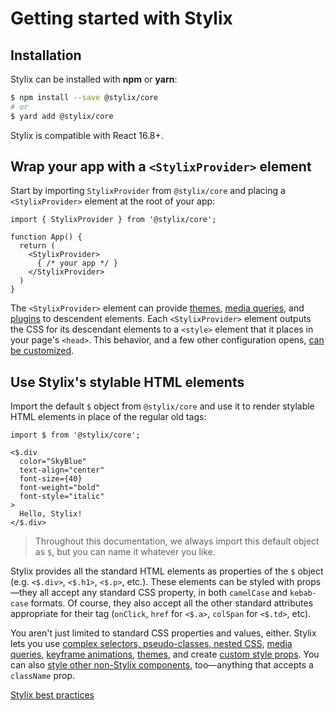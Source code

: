 # Getting started with Stylix

## Installation

Stylix can be installed with **npm** or **yarn**:

```sh
$ npm install --save @stylix/core
# or
$ yard add @stylix/core
```

Stylix is compatible with React 16.8+.

## Wrap your app with a `<StylixProvider>` element

Start by importing `StylixProvider` from `@stylix/core` and placing a `<StylixProvider>` element at the root of your app:

```tsx
import { StylixProvider } from '@stylix/core';

function App() {
  return (
    <StylixProvider>
      { /* your app */ }
    </StylixProvider>
  )
}
```

The `<StylixProvider>` element can provide [themes](/themes), [media queries](/media-queries), and [plugins](/plugins) to descendent elements. Each `<StylixProvider>` element outputs the CSS for its descendant elements to a `<style>` element that it places in your page's `<head>`. This behavior, and a few other configuration opens, [can be customized](/api/stylixprovider).

## Use Stylix's stylable HTML elements

Import the default `$` object from `@stylix/core` and use it to render stylable HTML elements in place of the regular old tags:

```tsx-render
import $ from '@stylix/core';

<$.div
  color="SkyBlue"
  text-align="center"
  font-size={40}
  font-weight="bold"
  font-style="italic"
>
  Hello, Stylix!
</$.div>
```

> Throughout this documentation, we always import this default object as `$`, but you can name it whatever you like.

Stylix provides all the standard HTML elements as properties of the `$` object (e.g. `<$.div>`, `<$.h1>`, `<$.p>`, etc.). These elements can be styled with props—they all accept any standard CSS property, in both `camelCase` and `kebab-case` formats. Of course, they also accept all the other standard attributes appropriate for their tag (`onClick`, `href` for `<$.a>`, `colSpan` for `<$.td>`, etc).

You aren't just limited to standard CSS properties and values, either. Stylix lets you use [complex selectors, pseudo-classes, nested CSS](/selectors), [media queries](/media-queries), [keyframe animations](/keyframe-animations), [themes](/themes), and create [custom style props](/custom-props). You can also [style other non-Stylix components](/styling-other-components), too—anything that accepts a `className` prop.

<a href="/best-practices" class="next-link">Stylix best practices</a>
